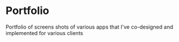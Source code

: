 # Portfolio
Portfolio of screens shots of various apps that I've co-designed and implemented for various clients
